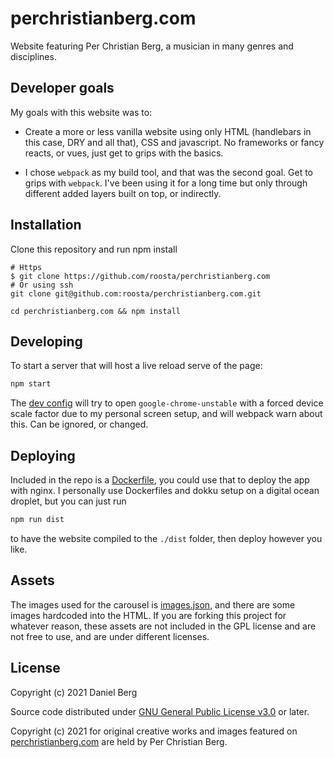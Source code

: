 perchristianberg.com
==========================

Website featuring Per Christian Berg, a musician in many genres and
disciplines.

## Developer goals

My goals with this website was to:

- Create a more or less vanilla website using only HTML (handlebars in this
  case, DRY and all that), CSS and javascript. No frameworks or fancy reacts,
  or vues, just get to grips with the basics.

- I chose `webpack` as my build tool, and that was the second goal. Get to
  grips with `webpack`. I've been using it for a long time but only through
  different added layers built on top, or indirectly.

## Installation

Clone this repository and run npm install
```shell
# Https
$ git clone https://github.com/roosta/perchristianberg.com
# Or using ssh
git clone git@github.com:roosta/perchristianberg.com.git

cd perchristianberg.com && npm install
```

## Developing

To start a server that will host a live reload serve of the page:
```sh
npm start
```
The [dev config](webpack.dev.js) will try to open `google-chrome-unstable` with
a forced device scale factor due to my personal screen setup, and will webpack
warn about this. Can be ignored, or changed.

## Deploying

Included in the repo is a [Dockerfile](Dockerfile), you could use that to
deploy the app with nginx. I personally use Dockerfiles and dokku setup on a
digital ocean droplet, but you can just run
```sh
npm run dist
```
to have the website compiled to the `./dist` folder, then deploy however you
like.

## Assets

The images used for the carousel is [images.json](images.json), and there are
some images hardcoded into the HTML. If you are forking this project for
whatever reason, these assets are not included in the GPL license and are not
free to use, and are under different licenses.

## License

Copyright (c) 2021 Daniel Berg

Source code distributed under [GNU General Public License v3.0](LICENSE) or later.

Copyright (c) 2021 for original creative works and images featured on
[perchristianberg.com](https://perchristianberg.com) are held by Per Christian
Berg.

